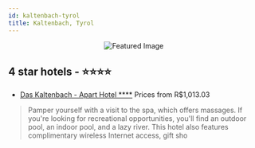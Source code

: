 ```yaml
---
id: kaltenbach-tyrol
title: Kaltenbach, Tyrol
---
```


<center><img src="https://i.travelapi.com/hotels/10000000/9120000/9118700/9118607/fe028f88_z.jpg" alt="Featured Image" /></center>


##  4 star hotels - ⭐️⭐️⭐️⭐️

-    [Das Kaltenbach - Apart Hotel ****](https://us.hurb.com/br/hotels/kaltenbach/das-kaltenbach-apart-hotel-JNP-JP966572?cmp=18055) Prices from R$1,013.03
   > Pamper yourself with a visit to the spa, which offers massages. If you're looking for recreational opportunities, you'll find an outdoor pool, an indoor pool, and a lazy river. This hotel also features complimentary wireless Internet access, gift sho
